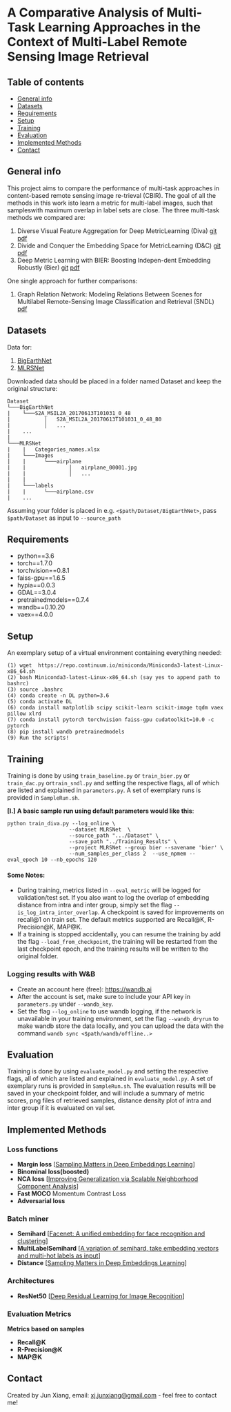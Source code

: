 # A Comparative Analysis of Multi-Task Learning Approaches in the Context of Multi-Label Remote Sensing Image Retrieval
> 

## Table of contents
* [General info](#general-info)
* [Datasets](#datasets)
* [Requirements](#requirements)
* [Setup](#setup)
* [Training](#training)
* [Evaluation](#evaluation)
* [Implemented Methods](#implemented-methods)
* [Contact](#contact)

## General info
This project aims to compare the performance of multi-task approaches in content-based remote sensing image re-trieval (CBIR). The goal of all the methods in this work isto learn a metric for multi-label images, such that sampleswith maximum overlap in label sets are close. The three multi-task methods we compared are:
1.  Diverse Visual Feature Aggregation for Deep MetricLearning (Diva) [git](https://github.com/Confusezius/ECCV2020_DiVA_MultiFeature_DML)  [pdf](https://arxiv.org/abs/2004.13458)
2.  Divide and Conquer the Embedding Space for MetricLearning (D&C) [git](https://github.com/CompVis/metric-learning-divide-and-conquer)  [pdf](http://openaccess.thecvf.com/content_CVPR_2019/papers/Sanakoyeu_Divide_and_Conquer_the_Embedding_Space_for_Metric_Learning_CVPR_2019_paper.pdf)
3.  Deep Metric Learning with BIER: Boosting Indepen-dent Embedding Robustly (Bier) [git](https://github.com/mop/bier)  [pdf](https://arxiv.org/abs/1801.04815)

One single approach for further comparisons:
1.   Graph Relation Network: Modeling Relations Between Scenes for Multilabel Remote-Sensing Image Classification and Retrieval (SNDL) [pdf](https://elib.dlr.de/137923/1/09173783.pdf)

## Datasets
Data for:
1. [BigEarthNet](http://bigearth.net) 
2. [MLRSNet](https://github.com/cugbrs/MLRSNet)

Downloaded data should be placed in a folder named Dataset and keep the original structure:
```
Dataset
└───BigEarthNet
|    └───S2A_MSIL2A_20170613T101031_0_48
|           │   S2A_MSIL2A_20170613T101031_0_48_B0
|           │   ...
|    ...
|
└───MLRSNet
|    |   Categories_names.xlsx
|    └───Images
|    |      └───airplane
|    |              │   airplane_00001.jpg
|    |              │   ...
|    |
|    └───labels
|    |      └───airplane.csv
|    ...
```
Assuming your folder is placed in e.g. `<$path/Dataset/BigEarthNet>`, pass `$path/Dataset` as input to `--source_path`
## Requirements 
* python==3.6
* torch==1.7.0
* torchvision==0.8.1
* faiss-gpu==1.6.5
* hypia==0.0.3
* GDAL==3.0.4
* pretrainedmodels==0.7.4
* wandb==0.10.20
* vaex==4.0.0
## Setup
An exemplary setup of a virtual environment containing everything needed:
```
(1) wget  https://repo.continuum.io/miniconda/Miniconda3-latest-Linux-x86_64.sh
(2) bash Miniconda3-latest-Linux-x86_64.sh (say yes to append path to bashrc)
(3) source .bashrc
(4) conda create -n DL python=3.6
(5) conda activate DL
(6) conda install matplotlib scipy scikit-learn scikit-image tqdm vaex pillow xlrd
(7) conda install pytorch torchvision faiss-gpu cudatoolkit=10.0 -c pytorch
(8) pip install wandb pretrainedmodels
(9) Run the scripts!
```
## Training
Training is done by using `train_baseline.py` or `train_bier.py` or `train_dac.py` or`train_sndl.py` and setting the respective flags, all of which are listed and explained in `parameters.py`. A set of exemplary runs is provided in `SampleRun.sh`.

**[I.]** **A basic sample run using default parameters would like this**:

```
python train_diva.py --log_online \
                    --dataset MLRSNet  \
                    --source_path ".../Dataset" \
                    --save_path "../Training_Results" \
                    --project MLRSNet --group bier --savename 'bier' \
                    --num_samples_per_class 2  --use_npmem --eval_epoch 10 --nb_epochs 120  
```
#### Some Notes:
* During training, metrics listed in `--eval_metric` will be logged for validation/test set. If you also want to log the overlap of embedding distance from intra and inter group, simply set the flag `--is_log_intra_inter_overlap`. A checkpoint is saved for improvements on recall@1 on train set. The default metrics supported are Recall@K, R-Precision@K, MAP@K.
* If a training is stopped accidentally, you can resume the training by add the flag `--load_from_checkpoint`, the training will be restarted from the last checkpoint epoch, and the training results will be written to the original folder.
### Logging results with W&B
* Create an account here (free): https://wandb.ai
* After the account is set, make sure to include your API key in `parameters.py` under `--wandb_key`.
* Set the flag `--log_online` to use wandb logging, if the network is unavailable in your training environment, set the flag `--wandb_dryrun` to make wandb store the data locally, and you can upload the data with the command `wandb sync <$path/wandb/offline..>`
## Evaluation
Training is done by using `evaluate_model.py` and setting the respective flags, all of which are listed and explained in `evaluate_model.py`. A set of exemplary runs is provided in `SampleRun.sh`. The evaluation results will be saved in your checkpoint folder, and will include a summary of metric scores, png files of retrieved samples, distance density plot of intra and inter group if it is evaluated on val set.

## Implemented Methods
### Loss functions
* **Margin loss** [[Sampling Matters in Deep Embeddings Learning](https://arxiv.org/abs/1706.07567)]
* **Binominal loss(boosted)**
* **NCA loss** [[Improving Generalization via Scalable Neighborhood Component Analysis](https://www.umbc.edu/rssipl/people/aplaza/Papers/Journals/2020.TGRS.GRN.pdf)]
* **Fast MOCO** Momentum Contrast Loss
* **Adversarial loss**
### Batch miner
* **Semihard** [[Facenet: A unified embedding for face recognition and clustering](https://arxiv.org/abs/1503.03832)]
* **MultiLabelSemihard** [[A variation of semihard, take embedding vectors and multi-hot labels as input](https://github.com/Junx0924/multilabel-deep-metric)]
* **Distance** [[Sampling Matters in Deep Embeddings Learning](https://arxiv.org/abs/1706.07567)]
### Architectures
* **ResNet50** [[Deep Residual Learning for Image Recognition](https://arxiv.org/abs/1512.03385)]
### Evaluation Metrics
**Metrics based on samples**
* **Recall@K**
* **R-Precision@K**
* **MAP@K**
## Contact
Created by Jun Xiang, email: xj.junxiang@gmail.com - feel free to contact me!